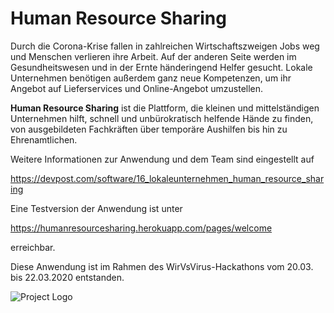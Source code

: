 # Human Resource Sharing

Durch die Corona-Krise fallen in zahlreichen Wirtschaftszweigen Jobs weg und Menschen verlieren ihre Arbeit.
Auf der anderen Seite werden im Gesundheitswesen und in der Ernte händeringend Helfer gesucht.
Lokale Unternehmen benötigen außerdem ganz neue Kompetenzen, um ihr Angebot auf Lieferservices und Online-Angebot
umzustellen.

**Human Resource Sharing** ist die Plattform, die kleinen und mittelständigen Unternehmen hilft,
schnell und unbürokratisch helfende Hände zu finden, von ausgebildeten Fachkräften
über temporäre Aushilfen bis hin zu Ehrenamtlichen.

Weitere Informationen zur Anwendung und dem Team sind eingestellt auf

https://devpost.com/software/16_lokaleunternehmen_human_resource_sharing

Eine Testversion der Anwendung ist unter

https://humanresourcesharing.herokuapp.com/pages/welcome

erreichbar.

Diese Anwendung ist im Rahmen des WirVsVirus-Hackathons vom 20.03. bis 22.03.2020 entstanden.

![Project Logo](src/main/webapp/content/images/logo.png)
